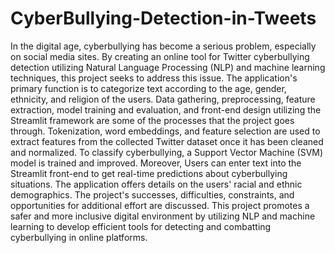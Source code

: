 # CyberBullying-Detection-in-Tweets

In the digital age, cyberbullying has become a serious problem, especially on social media sites. By creating an online tool for Twitter cyberbullying detection utilizing Natural Language Processing (NLP) and machine learning techniques, this project seeks to address this issue. The application's primary function is to categorize text according to the age, gender, ethnicity, and religion of the users. Data gathering, preprocessing, feature extraction, model training and evaluation, and front-end design utilizing the Streamlit framework are some of the processes that the project goes through. Tokenization, word embeddings, and feature selection are used to extract features from the collected Twitter dataset once it has been cleaned and normalized. To classify cyberbullying, a Support Vector Machine (SVM) model is trained and improved. Moreover, Users can enter text into the Streamlit front-end to get real-time predictions about cyberbullying situations. The application offers details on the users' racial and ethnic demographics. The project's successes, difficulties, constraints, and opportunities for additional effort are discussed. This project promotes a safer and more inclusive digital environment by utilizing NLP and machine learning to develop efficient tools for detecting and combatting cyberbullying in online platforms.
